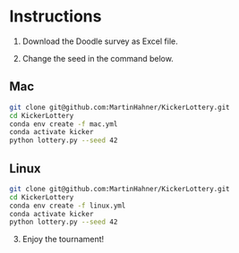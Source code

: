 # Instructions

1) Download the Doodle survey as Excel file.

2) Change the seed in the command below.

## Mac

```bash
git clone git@github.com:MartinHahner/KickerLottery.git
cd KickerLottery
conda env create -f mac.yml
conda activate kicker
python lottery.py --seed 42
```

## Linux

```bash
git clone git@github.com:MartinHahner/KickerLottery.git
cd KickerLottery
conda env create -f linux.yml
conda activate kicker
python lottery.py --seed 42
```

3) Enjoy the tournament!
